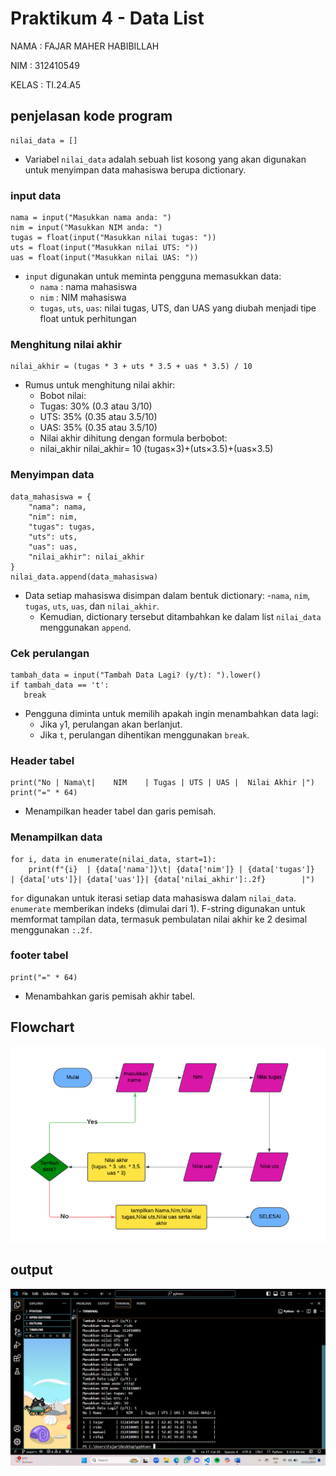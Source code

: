 # Praktikum 4 - Data List

NAMA : FAJAR MAHER HABIBILLAH

NIM : 312410549

KELAS : TI.24.A5

## penjelasan kode program

```
nilai_data = []
```
- Variabel `nilai_data` adalah sebuah list kosong yang akan digunakan untuk menyimpan data mahasiswa berupa dictionary.

### input data
```
nama = input("Masukkan nama anda: ")
nim = input("Masukkan NIM anda: ")
tugas = float(input("Masukkan nilai tugas: "))
uts = float(input("Masukkan nilai UTS: "))
uas = float(input("Masukkan nilai UAS: "))
```

- `input` digunakan untuk meminta pengguna memasukkan data:
  - `nama` : nama mahasiswa
  - `nim`  : NIM mahasiswa
  -  `tugas`, `uts`, `uas`: nilai tugas, UTS, dan UAS yang diubah menjadi tipe float untuk perhitungan

### Menghitung nilai akhir 

```
nilai_akhir = (tugas * 3 + uts * 3.5 + uas * 3.5) / 10
```

- Rumus untuk menghitung nilai akhir:
    - Bobot nilai:
    - Tugas: 30% (0.3 atau 3/10)
    - UTS: 35% (0.35 atau 3.5/10)
    - UAS: 35% (0.35 atau 3.5/10)
    - Nilai akhir dihitung dengan formula berbobot:
    - nilai_akhir
    nilai_akhir= 
    10
    (tugas×3)+(uts×3.5)+(uas×3.5)

### Menyimpan data
```
data_mahasiswa = {
    "nama": nama,
    "nim": nim,
    "tugas": tugas,
    "uts": uts,
    "uas": uas,
    "nilai_akhir": nilai_akhir
}
nilai_data.append(data_mahasiswa)
```

- Data setiap mahasiswa disimpan dalam bentuk dictionary:
  -`nama`, `nim`, `tugas`, `uts`, `uas`, dan `nilai_akhir`.
  - Kemudian, dictionary tersebut ditambahkan ke dalam list `nilai_data` menggunakan `append`.

 ### Cek perulangan

 ```
tambah_data = input("Tambah Data Lagi? (y/t): ").lower()
if tambah_data == 't':
    break
```
- Pengguna diminta untuk memilih apakah ingin menambahkan data lagi:
    - Jika `y`1, perulangan akan berlanjut.
    - Jika `t`, perulangan dihentikan menggunakan `break`.

### Header tabel
```
print("No | Nama\t|    NIM    | Tugas | UTS | UAS |  Nilai Akhir |")
print("=" * 64)
```
- Menampilkan header tabel dan garis pemisah.

### Menampilkan data 

```
for i, data in enumerate(nilai_data, start=1):
    print(f"{i}  | {data['nama']}\t| {data['nim']} | {data['tugas']}  | {data['uts']}| {data['uas']}| {data['nilai_akhir']:.2f}        |")
```
`for` digunakan untuk iterasi setiap data mahasiswa dalam `nilai_data`.
`enumerate` memberikan indeks (dimulai dari 1).
F-string digunakan untuk memformat tampilan data, termasuk pembulatan nilai akhir ke 2 desimal menggunakan `:.2f`.

###  footer tabel
```
print("=" * 64)
```
- Menambahkan garis pemisah akhir tabel.

## Flowchart

![foto](https://github.com/FajarMhr24/flochart/blob/eef2ad011054e6f13cdd35e917e4349b67155329/Screenshot%202024-11-14%20200537.png)

## output

![foto](https://github.com/FajarMhr24/foto/blob/3c903c3a53a4ee32a84e622baeeaaac329d12e50/Screenshot%202024-11-14%20201753.png)

​
 

